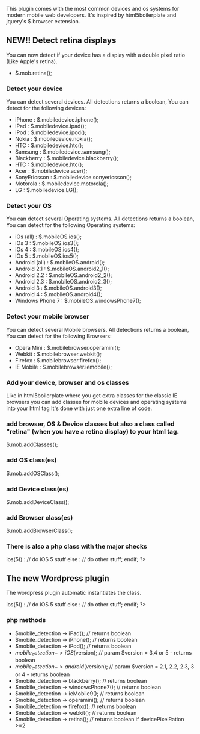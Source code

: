 This plugin comes with the most common devices and os systems for modern mobile web developers. It's inspired by html5boilerplate and jquery's  $.browser extension.

## NEW!! Detect retina displays
You can now detect if your device has a display with a double pixel ratio (Like Apple's retina).

+ $.mob.retina();


### Detect your device
You can detect several devices. All detections returns a boolean, You can detect for the following devices:

+ iPhone 		: $.mobiledevice.iphone();
+ iPad  		: $.mobiledevice.ipad();
+ iPod 			: $.mobiledevice.ipod();
+ Nokia			: $.mobiledevice.nokia();
+ HTC 			: $.mobiledevice.htc();
+ Samsung		: $.mobiledevice.samsung();
+ Blackberry	: $.mobiledevice.blackberry();
+ HTC			: $.mobiledevice.htc();
+ Acer			: $.mobiledevice.acer();
+ SonyEricsson	: $.mobiledevice.sonyericsson();
+ Motorola		: $.mobiledevice.motorola();
+ LG			: $.mobiledevice.LG();


### Detect your OS
You can detect several Operating systems. All detections returns a boolean, You can detect for the following Operating systems:

+ iOs (all)			: $.mobileOS.ios();
+ iOs 3				: $.mobileOS.ios3();
+ iOs 4				: $.mobileOS.ios4();
+ iOs 5				: $.mobileOS.ios5();
+ Android (all)		: $.mobileOS.android();
+ Android 2.1		: $.mobileOS.android2_1();
+ Android 2.2		: $.mobileOS.android2_2();
+ Android 2.3		: $.mobileOS.android2_3();
+ Android 3			: $.mobileOS.android3();
+ Android 4			: $.mobileOS.android4();
+ Windows Phone 7	: $.mobileOS.windowsPhone7();


### Detect your mobile browser
You can detect several Mobile browsers. All detections returns a boolean, You can detect for the following Browsers:

+ Opera Mini		: $.mobilebrowser.operamini();
+ Webkit			: $.mobilebrowser.webkit();
+ Firefox			: $.mobilebrowser.firefox();
+ IE Mobile			: $.mobilebrowser.iemobile();


### Add your device, browser and os classes
Like in html5boilerplate where you get extra classes for the classic IE browsers you can add classes for mobile devices and operating systems into your html tag
It's done with just one extra line of code.


### add browser, OS & Device classes but also a class called "retina" (when you have a retina display) to your html tag.
$.mob.addClasses(); 

### add OS class(es)
$.mob.addOSClass();

### add Device class(es)
$.mob.addDeviceClass();

### add Browser class(es)
$.mob.addBrowserClass();

### There is also a php class with the major checks
<?php 

	$mobile_detection = new MobileDetection();
	if($mobile_detection -> ios(5)) :
		// do iOS 5 stuff
	else :
		// do other stuff;
	endif;
	
?>

## The new Wordpress plugin

The wordpress plugin automatic instantiates the class.

<?php 
	
	// in your theme use:
	global $mobile_detection;
	
	if($mobile_detection -> ios(5)) :
		// do iOS 5 stuff
	else :
		// do other stuff;
	endif;
	
?>

### php methods
+ $mobile_detection -> iPad(); // returns boolean
+ $mobile_detection -> iPhone(); // returns boolean
+ $mobile_detection -> iPod(); // returns boolean
+ $mobile_detection -> iOS($version); // param $version = 3,4 or 5 - returns boolean 
+ $mobile_detection -> android($version); // param $version = 2.1, 2.2, 2.3, 3 or 4 - returns boolean
+ $mobile_detection -> blackberry(); // returns boolean
+ $mobile_detection -> windowsPhone7(); // returns boolean
+ $mobile_detection -> ieMobile9(); // returns boolean
+ $mobile_detection -> operamini(); // returns boolean
+ $mobile_detection -> firefox(); // returns boolean
+ $mobile_detection -> webkit(); // returns boolean
+ $mobile_detection -> retina(); // returns boolean if devicePixelRation >=2

